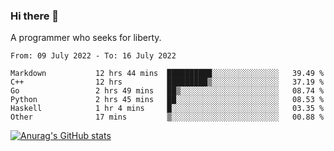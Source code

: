 ### Hi there 👋

<!--
**shejialuo/shejialuo** is a ✨ _special_ ✨ repository because its `README.md` (this file) appears on your GitHub profile.

Here are some ideas to get you started:

- 🔭 I’m currently working on ...
- 🌱 I’m currently learning ...
- 👯 I’m looking to collaborate on ...
- 🤔 I’m looking for help with ...
- 💬 Ask me about ...
- 📫 How to reach me: ...
- 😄 Pronouns: ...
- ⚡ Fun fact: ...
-->

A programmer who seeks for liberty.

<!--START_SECTION:waka-->

```text
From: 09 July 2022 - To: 16 July 2022

Markdown           12 hrs 44 mins  ██████████░░░░░░░░░░░░░░░   39.49 %
C++                12 hrs          █████████▒░░░░░░░░░░░░░░░   37.19 %
Go                 2 hrs 49 mins   ██▒░░░░░░░░░░░░░░░░░░░░░░   08.74 %
Python             2 hrs 45 mins   ██░░░░░░░░░░░░░░░░░░░░░░░   08.53 %
Haskell            1 hr 4 mins     █░░░░░░░░░░░░░░░░░░░░░░░░   03.35 %
Other              17 mins         ▒░░░░░░░░░░░░░░░░░░░░░░░░   00.88 %
```

<!--END_SECTION:waka-->

[![Anurag's GitHub stats](https://github-readme-stats.vercel.app/api?username=shejialuo&show_icons=true&theme=dracula)](https://github.com/anuraghazra/github-readme-stats)
